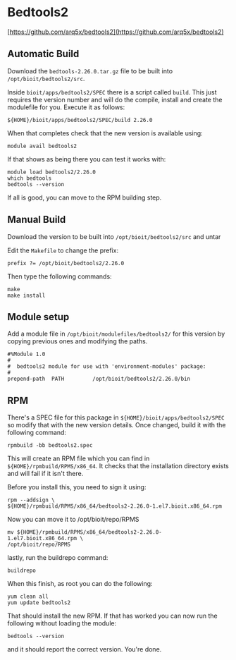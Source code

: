 # Bedtools2

[https://github.com/arq5x/bedtools2](https://github.com/arq5x/bedtools2)

## Automatic Build

Download the `bedtools-2.26.0.tar.gz` file to be built into `/opt/bioit/bedtools2/src`.

Inside `bioit/apps/bedtools2/SPEC` there is a script called `build`. This just requires the version number and will do the compile, install and create the modulefile for you. Execute it as follows:

    ${HOME}/bioit/apps/bedtools2/SPEC/build 2.26.0

When that completes check that the new version is available using:

    module avail bedtools2

If that shows as being there you can test it works with:

    module load bedtools2/2.26.0
    which bedtools
    bedtools --version

If all is good, you can move to the RPM building step.

## Manual Build

Download the version to be built into `/opt/bioit/bedtools2/src` and untar

Edit the `Makefile` to change the prefix:

    prefix ?= /opt/bioit/bedtools2/2.26.0

Then type the following commands:

    make
    make install

## Module setup

Add a module file in `/opt/bioit/modulefiles/bedtools2/` for this version by copying previous ones and modifying the paths.

    #%Module 1.0
    #
    #  bedtools2 module for use with 'environment-modules' package:
    #
    prepend-path  PATH         /opt/bioit/bedtools2/2.26.0/bin

## RPM

There's a SPEC file for this package in `${HOME}/bioit/apps/bedtools2/SPEC` so modify that with the new version details. Once changed, build it with the following command:

    rpmbuild -bb bedtools2.spec

This will create an RPM file which you can find in `${HOME}/rpmbuild/RPMS/x86_64`. It checks that the installation directory exists and will fail if it isn't there.

Before you install this, you need to sign it using:

    rpm --addsign \
    ${HOME}/rpmbuild/RPMS/x86_64/bedtools2-2.26.0-1.el7.bioit.x86_64.rpm

Now you can move it to /opt/bioit/repo/RPMS

    mv ${HOME}/rpmbuild/RPMS/x86_64/bedtools2-2.26.0-1.el7.bioit.x86_64.rpm \
    /opt/bioit/repo/RPMS

lastly, run the buildrepo command:

    buildrepo

When this finish, as root you can do the following:

    yum clean all
    yum update bedtools2

That should install the new RPM. If that has worked you can now run the following without loading the module:

    bedtools --version

and it should report the correct version. You're done.
